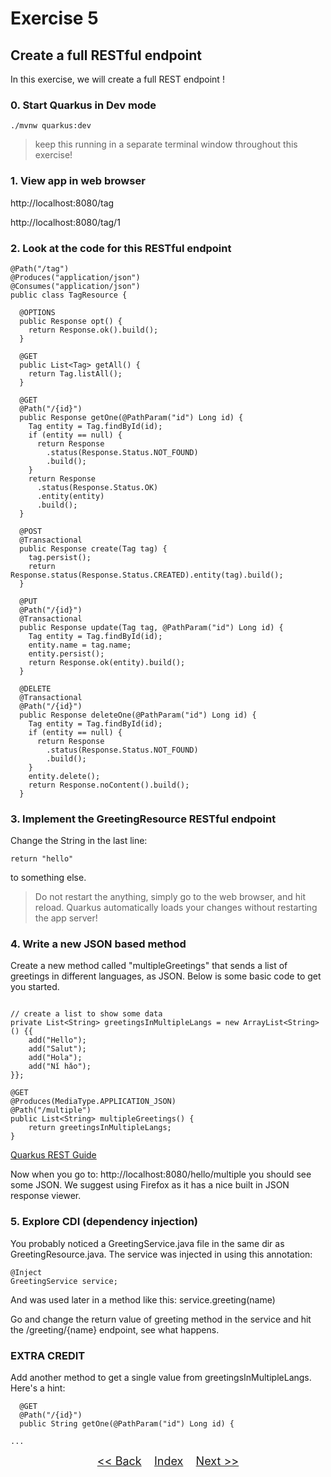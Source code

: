 # Exercise 5
## Create a full RESTful endpoint

In this exercise, we will create a full REST endpoint !

### 0. Start Quarkus in Dev mode


   ```
   ./mvnw quarkus:dev
   ```

> keep this running in a separate terminal window throughout this exercise!

### 1. View app in web browser
http://localhost:8080/tag

http://localhost:8080/tag/1

### 2. Look at the code for this RESTful endpoint

``` 
@Path("/tag")
@Produces("application/json")
@Consumes("application/json")
public class TagResource {

  @OPTIONS
  public Response opt() {
    return Response.ok().build();
  }

  @GET
  public List<Tag> getAll() {
    return Tag.listAll();
  }

  @GET
  @Path("/{id}")
  public Response getOne(@PathParam("id") Long id) {
    Tag entity = Tag.findById(id);
    if (entity == null) {
      return Response
        .status(Response.Status.NOT_FOUND)
        .build();
    }
    return Response
      .status(Response.Status.OK)
      .entity(entity)
      .build();
  }

  @POST
  @Transactional
  public Response create(Tag tag) {
    tag.persist();
    return Response.status(Response.Status.CREATED).entity(tag).build();
  }

  @PUT
  @Path("/{id}")
  @Transactional
  public Response update(Tag tag, @PathParam("id") Long id) {
    Tag entity = Tag.findById(id);
    entity.name = tag.name;
    entity.persist();
    return Response.ok(entity).build();
  }

  @DELETE
  @Transactional
  @Path("/{id}")
  public Response deleteOne(@PathParam("id") Long id) {
    Tag entity = Tag.findById(id);
    if (entity == null) {
      return Response
        .status(Response.Status.NOT_FOUND)
        .build();
    }
    entity.delete();
    return Response.noContent().build();
  }
```


### 3. Implement the GreetingResource RESTful endpoint 
Change the String in the last line:

```return "hello" ```

to something else. 

> Do not restart the anything, simply go to the web browser, and hit reload. Quarkus automatically loads your changes without restarting the app server!

### 4. Write a new JSON based method

Create a new method called "multipleGreetings" that sends a list of greetings in different languages, as JSON. Below is some basic code to get you started. 

```

// create a list to show some data
private List<String> greetingsInMultipleLangs = new ArrayList<String>() {{
    add("Hello");
    add("Salut");
    add("Hola");
    add("Nǐ hǎo");
}};
   
@GET
@Produces(MediaType.APPLICATION_JSON)
@Path("/multiple")
public List<String> multipleGreetings() {
    return greetingsInMultipleLangs;
}

```

[Quarkus REST Guide](https://quarkus.io/guides/rest-json)

Now when you go to: http://localhost:8080/hello/multiple you should see some JSON. We suggest using Firefox as it has a nice built in JSON response viewer.

### 5. Explore CDI (dependency injection) 
You probably noticed a GreetingService.java file in the same dir as GreetingResource.java. The service was injected in using this annotation:
```
@Inject
GreetingService service; 
```
And was used later in a method like this: service.greeting(name)

Go and change the return value of greeting method in the service and hit the /greeting/{name} endpoint, see what happens.
     
### EXTRA CREDIT
Add another method to get a single value from greetingsInMultipleLangs. Here's a hint:

```
  @GET
  @Path("/{id}")
  public String getOne(@PathParam("id") Long id) {

...

```    

<p  align="center">
	<font size="4">
 		<a href="../exercise4/"><< Back</a>&nbsp;&nbsp;&nbsp;&nbsp;<a href="/../../">Index</a>&nbsp;&nbsp;&nbsp;&nbsp;<a href="../exercise6/">Next >></a></td>
 </font>
</p>
